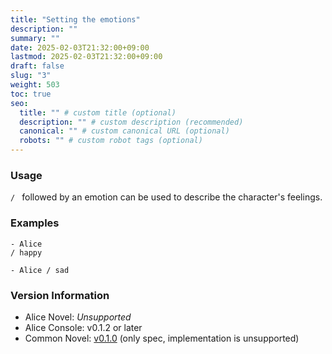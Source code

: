 ```yaml
---
title: "Setting the emotions"
description: ""
summary: ""
date: 2025-02-03T21:32:00+09:00
lastmod: 2025-02-03T21:32:00+09:00
draft: false
slug: "3"
weight: 503
toc: true
seo:
  title: "" # custom title (optional)
  description: "" # custom description (recommended)
  canonical: "" # custom canonical URL (optional)
  robots: "" # custom robot tags (optional)
---
```


### Usage

`/ ` followed by an emotion can be used to describe the character's feelings.

### Examples

```anov
- Alice
/ happy
```

```anov
- Alice / sad
```

### Version Information

- Alice Novel: *Unsupported*
- Alice Console: v0.1.2 or later
- Common Novel: [v0.1.0](https://github.com/AliceNovel/CommonNovel/blob/v0.1.0/docs/v0.1.x/v0.1.0.md#43-character-image--emotion) (only spec, implementation is unsupported)
